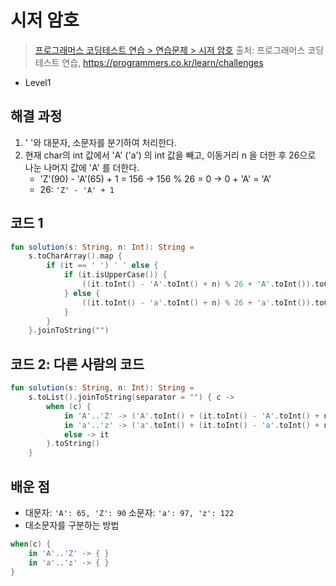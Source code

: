 # 시저 암호

> [프로그래머스 코딩테스트 연습 > 연습문제 > 시저 암호](https://programmers.co.kr/learn/courses/30/lessons/12926)
> 출처: 프로그래머스 코딩 테스트 연습, https://programmers.co.kr/learn/challenges

- Level1

## 해결 과정

1. ' '와 대문자, 소문자를 분기하여 처리한다.
2. 현재 char의 int 값에서 'A' ('a') 의 int 값을 빼고, 이동거리 n 을 더한 후 26으로 나눈 나머지 값에 'A' 를 더한다.
   - 'Z'(90) - 'A'(65) + 1 = 156 -> 156 % 26 = 0 -> 0 + 'A' = 'A'
   - 26: `'Z' - 'A' + 1`

## 코드 1

```kotlin
fun solution(s: String, n: Int): String =
    s.toCharArray().map {
        if (it == ' ') ' ' else {
            if (it.isUpperCase()) {
                ((it.toInt() - 'A'.toInt() + n) % 26 + 'A'.toInt()).toChar()
            } else {
                ((it.toInt() - 'a'.toInt() + n) % 26 + 'a'.toInt()).toChar()
            }
        }
    }.joinToString("")
```

## 코드 2: 다른 사람의 코드

```kotlin
fun solution(s: String, n: Int): String =
    s.toList().joinToString(separator = "") { c ->
        when (c) {
            in 'A'..'Z' -> ('A'.toInt() + (it.toInt() - 'A'.toInt() + n) % ('Z' - 'A' + 1)).toChar()
            in 'a'..'z' -> ('a'.toInt() + (it.toInt() - 'a'.toInt() + n) % ('z' - 'a' + 1)).toChar()
            else -> it
        }.toString()
    }
```

## 배운 점

- 대문자: `'A': 65, 'Z': 90` 소문자: `'a': 97, 'z': 122`
- 대소문자를 구분하는 방법

```kotlin
when(c) {
    in 'A'..'Z' -> { }
    in 'a'..'z' -> { }
}

```
